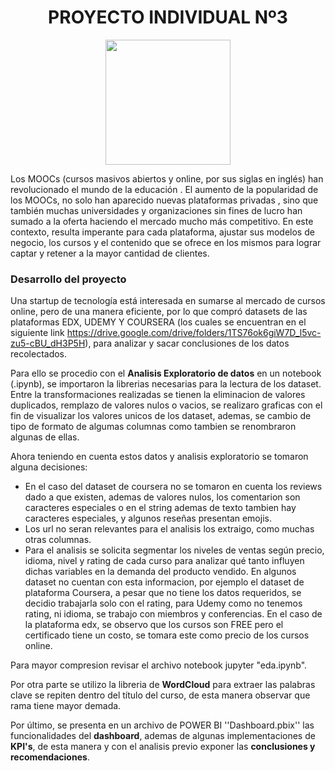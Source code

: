 <h1 align='center'>
 <b>PROYECTO INDIVIDUAL Nº3</b>
</h1>

<p align='center'>
<img src = 'https://thumbs.dreamstime.com/b/mooc-massive-open-online-course-learning-vector-219370657.jpg' height = 200>
<p>

Los MOOCs (cursos masivos abiertos y online, por sus siglas en inglés) han revolucionado el mundo de la educación . El aumento de la popularidad de los MOOCs, no solo han aparecido nuevas plataformas privadas , sino que también muchas universidades y organizaciones sin fines de lucro han sumado a la oferta haciendo el mercado mucho más competitivo. En este contexto, resulta imperante para cada plataforma, ajustar sus modelos de negocio, los cursos y el contenido que se ofrece en los mismos para lograr captar y retener a la mayor cantidad de clientes.

### Desarrollo del proyecto

Una startup de tecnología está interesada en sumarse al mercado de cursos online, pero de una manera eficiente, por lo que compró datasets de las plataformas EDX, UDEMY Y COURSERA (los cuales se encuentran en el siguiente link https://drive.google.com/drive/folders/1TS76ok6giW7D_l5vc-zu5-cBU_dH3P5H), para analizar y sacar conclusiones de los datos recolectados.

Para ello se procedio con el **Analisis Exploratorio de datos** en un notebook (.ipynb), se importaron la librerias necesarias para la lectura de los dataset. Entre la transformaciones realizadas se tienen la eliminacion de valores duplicados, remplazo de valores nulos o vacios,  se realizaro graficas con el fin de visualizar los valores unicos de los dataset, ademas, se cambio de tipo de formato de algumas columnas como tambien se renombraron algunas de ellas.

Ahora teniendo en cuenta estos datos y analisis exploratorio se tomaron alguna decisiones:

* En el caso del dataset de coursera no se tomaron en cuenta los reviews dado a que existen, ademas de valores nulos, los comentarion son caracteres especiales o en el string ademas de texto tambien hay caracteres especiales, y algunos reseñas presentan emojis.
* Los url no seran relevantes para el analisis los extraigo, como muchas otras columnas.
* Para el analisis se solicita segmentar los niveles de ventas según precio, idioma, nivel y rating de cada curso para analizar qué tanto influyen dichas variables en la demanda del producto vendido. En algunos dataset no cuentan con esta informacion, por ejemplo el dataset de plataforma Coursera, a pesar que no tiene los datos requeridos, se decidio trabajarla solo con el rating, para Udemy como no tenemos rating, ni idioma, se trabajo con miembros y conferencias. En el caso de la plataforma edx, se observo que los cursos son FREE pero el certificado tiene un costo, se tomara este como precio de los cursos online.

Para mayor compresion revisar el archivo notebook jupyter "eda.ipynb".

Por otra parte se utilizo la libreria de **WordCloud** para extraer las palabras clave se repiten dentro del título del curso, de esta manera observar que rama tiene mayor demada.

Por último, se presenta en un archivo de POWER BI ''Dashboard.pbix''  las funcionalidades del **dashboard**, ademas de algunas implementaciones de **KPI's**, de esta manera y con el analisis previo exponer las **conclusiones y recomendaciones**.
